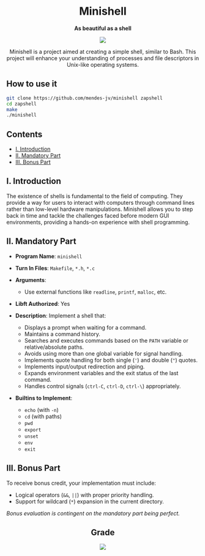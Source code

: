 <div align="center">

# Minishell

**As beautiful as a shell**

<img src="https://github.com/pedromelocf/utilities/blob/master/minishellm.png" />

Minishell is a project aimed at creating a simple shell, similar to Bash. This project will enhance your understanding of processes and file descriptors in Unix-like operating systems. 

</div>

## How to use it
```bash
git clone https://github.com/mendes-jv/minishell zapshell
cd zapshell
make
./minishell
```

## Contents

- [I. Introduction](#i-introduction)
- [II. Mandatory Part](#ii-mandatory-part)
- [III. Bonus Part](#iii-bonus-part)

## I. Introduction
The existence of shells is fundamental to the field of computing. They provide a way for users to interact with computers through command lines rather than low-level hardware manipulations. Minishell allows you to step back in time and tackle the challenges faced before modern GUI environments, providing a hands-on experience with shell programming.

## II. Mandatory Part

- **Program Name**: `minishell`
- **Turn In Files**: `Makefile`, `*.h`, `*.c`
- **Arguments**: 
  - Use external functions like `readline`, `printf`, `malloc`, etc.
- **Libft Authorized**: Yes
- **Description**: Implement a shell that:
  - Displays a prompt when waiting for a command.
  - Maintains a command history.
  - Searches and executes commands based on the `PATH` variable or relative/absolute paths.
  - Avoids using more than one global variable for signal handling.
  - Implements quote handling for both single (`'`) and double (`"`) quotes.
  - Implements input/output redirection and piping.
  - Expands environment variables and the exit status of the last command.
  - Handles control signals (`ctrl-C`, `ctrl-D`, `ctrl-\`) appropriately.
    
- **Builtins to Implement**:
  - `echo` (with `-n`)
  - `cd` (with paths)
  - `pwd`
  - `export`
  - `unset`
  - `env`
  - `exit`

## III. Bonus Part

To receive bonus credit, your implementation must include:
- Logical operators (`&&`, `||`) with proper priority handling.
- Support for wildcard (`*`) expansion in the current directory.

*Bonus evaluation is contingent on the mandatory part being perfect.*

<div align="center">

<h2> Grade </h2>

<img src="https://github.com/pedromelocf/utilities/blob/master/102-grade.png" />

</div>

